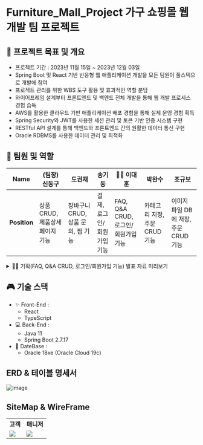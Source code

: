 # Furniture_Mall_Project 가구 쇼핑몰 웹 개발 팀 프로젝트

## 🚀 프로젝트 목표 및 개요

-   프로젝트 기간 : 2023년 11월 15일 ~ 2023년 12월 03일
-   Spring Boot 및 React 기반 반응형 웹 애플리케이션 개발을 모든 팀원이 풀스택으로 개발에 참여
-   프로젝트 관리를 위한 WBS 도구 활용 및 효과적인 역할 분담
-   와이어프레임 설계부터 프론트엔드 및 백엔드 전체 개발을 통해 웹 개발 프로세스 경험 습득
-   AWS를 활용한 클라우드 기반 애플리케이션 배포 경험을 통해 실제 운영 경험 획득
-   Spring Security와 JWT를 사용한 세션 관리 및 토큰 기반 인증 시스템 구현
-   RESTful API 설계를 통해 백엔드와 프론트엔드 간의 원활한 데이터 통신 구현
-   Oracle RDBMS를 사용한 데이터 관리 및 최적화

## 🙌 팀원 및 역할

|     Name     | (팀장) 신동구                  | 도권재                            | 송기동                     | 🙋‍♂️ 이대훈                              | 박완수                        | 조규보                                |
| :----------: | ------------------------------ | --------------------------------- | -------------------------- | ----------------------------------- | ----------------------------- | ------------------------------------- |
| **Position** | 상품 CRUD, 제품상세페이지 기능 | 장바구니 CRUD, 상품 문의, 찜 기능 | 결제, 로그인/회원가입 기능 | FAQ, Q&A CRUD, 로그인/회원가입 기능 | 카테고리 지정, 주문 CRUD 기능 | 이미지 파일 DB에 저장, 주문 CRUD 기능 |

<details>
<br />
<summary> 🙋‍♂️ 기획(FAQ, Q&A CRUD, 로그인/회원가입 기능) 발표 자료 미리보기</summary>

![슬라이드1](https://github.com/Leedaehun93/project_Blog/assets/141594918/e4db3039-144b-4924-9945-06c212867893)
![슬라이드2](https://github.com/Leedaehun93/project_Blog/assets/141594918/aa1a6fbf-2d72-43ba-a2d5-4d8c7b5f77ca)
![슬라이드3](https://github.com/Leedaehun93/project_Blog/assets/141594918/f817642f-228e-41f4-8b87-2b5c0ac16efb)
![슬라이드4](https://github.com/Leedaehun93/project_Blog/assets/141594918/8f6d94cf-5e46-414d-b92c-6a86fe44fd85)
![슬라이드5](https://github.com/Leedaehun93/project_Blog/assets/141594918/d6fa5757-cdf2-4076-b185-3652517e49f9)
![슬라이드6](https://github.com/Leedaehun93/project_Blog/assets/141594918/3d4b3c12-dcea-4c51-bc3c-12eb0cf0e23a)
![슬라이드7](https://github.com/Leedaehun93/project_Blog/assets/141594918/cfb46270-8bc4-4965-aecb-8393cadea48b)
![슬라이드8](https://github.com/Leedaehun93/project_Blog/assets/141594918/ead61d17-cf19-4431-8c92-bbd1e8df1ffd)
![슬라이드9](https://github.com/Leedaehun93/project_Blog/assets/141594918/57b2e822-f9f5-41b3-bac9-fe98d4c6d6e1)
![슬라이드10](https://github.com/Leedaehun93/project_Blog/assets/141594918/1e002243-c314-43a4-8033-5bda1d8810e2)
![슬라이드11](https://github.com/Leedaehun93/project_Blog/assets/141594918/055fd0fb-7da1-4f28-aa71-73d575e92101)
![슬라이드12](https://github.com/Leedaehun93/project_Blog/assets/141594918/d99d94eb-8d8e-407d-b6e0-d8eeb81cf723)
![슬라이드13](https://github.com/Leedaehun93/project_Blog/assets/141594918/3752c9ef-fd2a-4e66-a75d-e87514f83c53)
![슬라이드14](https://github.com/Leedaehun93/project_Blog/assets/141594918/73265d29-56c7-4704-9f14-355c73a9ad51)
![슬라이드15](https://github.com/Leedaehun93/project_Blog/assets/141594918/7a587b84-03ac-4bd9-9a44-8a6d919bc77f)
![슬라이드16](https://github.com/Leedaehun93/project_Blog/assets/141594918/85e3975e-ddf2-49f4-b209-6967942496ab)
![슬라이드17](https://github.com/Leedaehun93/project_Blog/assets/141594918/8243d9ca-63ef-4495-aa43-90de0da1c7c9)
![슬라이드18](https://github.com/Leedaehun93/project_Blog/assets/141594918/02a83ecb-ce19-499d-a043-8fb2f4a286a9)

</details>

## 🎮 기술 스택

-   ✨ Front-End :
    -   React
    -   TypeScript
-   💻 Back-End :
    -   Java 11
    -   Spring Boot 2.7.17
-   💾 DateBase :
    -   Oracle 18xe (Oracle Cloud 19c)

## ERD & 테이블 명세서

![image](https://github.com/shsh99/Furniture_Mall_Project/assets/134079624/993b9038-335d-465f-b4d3-aeaf0915e5b9)
<br>

## SiteMap & WireFrame

<table>
<tr>
 <td> <b>고객</b></td>
 <td> <b>매니저</b></td>
 </tr>
<tr>
<td><img src="https://github.com/shsh99/Furniture_Mall_Project/assets/134079624/7fa1b7e8-92e9-4b48-a465-645e02d84e1c"
        ></td>
<td><img src="https://github.com/shsh99/Furniture_Mall_Project/assets/134079624/d8a42127-feed-4696-a252-ccb1661669b1"
></td>
</tr>
</table>
